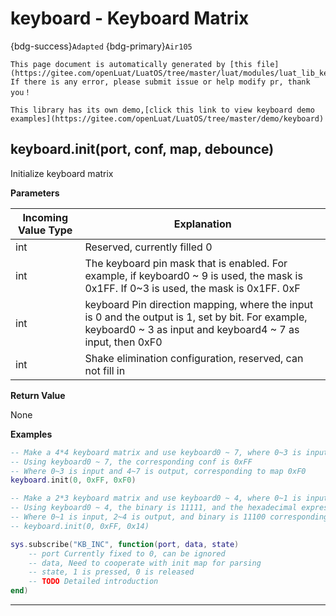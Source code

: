 # keyboard - Keyboard Matrix

{bdg-success}`Adapted` {bdg-primary}`Air105`

```{note}
This page document is automatically generated by [this file](https://gitee.com/openLuat/LuatOS/tree/master/luat/modules/luat_lib_keyboard.c). If there is any error, please submit issue or help modify pr, thank you！
```

```{tip}
This library has its own demo,[click this link to view keyboard demo examples](https://gitee.com/openLuat/LuatOS/tree/master/demo/keyboard)
```

## keyboard.init(port, conf, map, debounce)



Initialize keyboard matrix

**Parameters**

|Incoming Value Type | Explanation|
|-|-|
|int|Reserved, currently filled 0|
|int|The keyboard pin mask that is enabled. For example, if keyboard0 ~ 9 is used, the mask is 0x1FF. If 0~3 is used, the mask is 0x1FF. 0xF|
|int|keyboard Pin direction mapping, where the input is 0 and the output is 1, set by bit. For example, keyboard0 ~ 3 as input and keyboard4 ~ 7 as input, then 0xF0|
|int|Shake elimination configuration, reserved, can not fill in|

**Return Value**

None

**Examples**

```lua
-- Make a 4*4 keyboard matrix and use keyboard0 ~ 7, where 0~3 is input and 4~7 is output.
-- Using keyboard0 ~ 7, the corresponding conf is 0xFF
-- Where 0~3 is input and 4~7 is output, corresponding to map 0xF0
keyboard.init(0, 0xFF, 0xF0)

-- Make a 2*3 keyboard matrix and use keyboard0 ~ 4, where 0~1 is input and 2~4 is output.
-- Using keyboard0 ~ 4, the binary is 11111, and the hexadecimal expression of the corresponding conf is 0x1F
-- Where 0~1 is input, 2~4 is output, and binary is 11100 corresponding to map 0x14
-- keyboard.init(0, 0xFF, 0x14)

sys.subscribe("KB_INC", function(port, data, state)
    -- port Currently fixed to 0, can be ignored
    -- data, Need to cooperate with init map for parsing
    -- state, 1 is pressed, 0 is released
    -- TODO Detailed introduction
end)

```

---

